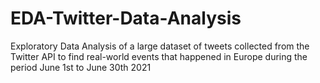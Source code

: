 # EDA-Twitter-Data-Analysis
Exploratory Data Analysis of a large dataset of tweets collected from the Twitter API to find real-world events that happened in Europe during the period June 1st to June 30th 2021
